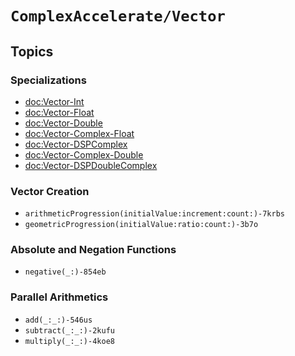 #  ``ComplexAccelerate/Vector``

## Topics

### Specializations
- <doc:Vector-Int>
- <doc:Vector-Float>
- <doc:Vector-Double>
- <doc:Vector-Complex-Float>
- <doc:Vector-DSPComplex>
- <doc:Vector-Complex-Double>
- <doc:Vector-DSPDoubleComplex>

### Vector Creation
- ``arithmeticProgression(initialValue:increment:count:)-7krbs``
- ``geometricProgression(initialValue:ratio:count:)-3b7o``

### Absolute and Negation Functions
- ``negative(_:)-854eb``


### Parallel Arithmetics
- ``add(_:_:)-546us``
- ``subtract(_:_:)-2kufu``
- ``multiply(_:_:)-4koe8``

